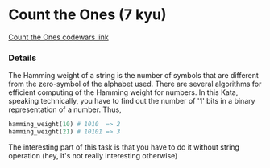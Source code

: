 # Count the Ones (7 kyu)
[Count the Ones codewars link](https://www.codewars.com/kata/count-the-ones)

### Details
The Hamming weight of a string is the number of symbols that are different from the zero-symbol of the alphabet used. There are several algorithms for efficient computing of the Hamming weight for numbers. In this Kata, speaking technically, you have to find out the number of '1' bits in a binary representation of a number. Thus,
```python
hamming_weight(10) # 1010  => 2
hamming_weight(21) # 10101 => 3
```
The interesting part of this task is that you have to do it without string operation (hey, it's not really interesting otherwise)
